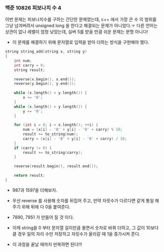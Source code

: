 ### 백준 10826 피보나치 수 4

이번 문제는 피보나치수를 구하는 간단한 문제였는데, c++ 에서 가장 큰 수 의 범위를 그냥 넘겨버려서 unsigned long 을 한다고 해결되는 문제가 아니었다.ㅜ 다른 언어는 상관이 없나 레벨이 엄청 낮았는데, 실버 5를 받을 만큼 쉬운 문제는 분명 아니다!

- 이 문제를 해결하기 위해 문자열로 입력을 받아 더하는 방식을 구현해야 했다.

``` c++
string string_add(string x, string y)
{
    int num;
    int carry = 0;
    string result;
 
    reverse(x.begin(), x.end());
    reverse(y.begin(), y.end());
 
    while (x.length() < y.length()) {
        x += '0';
    }
    while (x.length() > y.length()) {
        y += '0';
    }
 
    for (int i = 0; i < x.length(); ++i) {
        num = (x[i] - '0' + y[i] - '0' + carry) % 10;
        result += to_string(num);
        carry = (x[i] - '0' + y[i] - '0' + carry) / 10;
    }
    if (carry != 0) {
        result += to_string(carry);
    }
 
    reverse(result.begin(), result.end());
 
    return result;
}

```

- 987과 1597을 더해보자. 
- 우선 reverse 를 사용해 숫자를 뒤집어 주고, 만약 자릿수가 다르다면 같게 통일 해주기 위해 뒤에 다 0을 붙여준다.
- 7890, 7951 가 만들어 질 것 이다.
- 이제 string을 0 부터 문자열 길이만큼 돌면서 숫자로 바꿔 더하고, 그 값이 10보다 클 경우 일의 자리 수만 저장하고 자릿수가 올라갈 때 1을 증가시켜 준다.

- 이 과정을 끝날 때까지 반복하면 된다!!!
